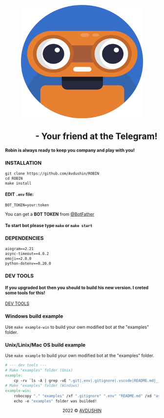 <div align="center">
    <a href="https://t.me/robionisrobot" target="_blank">
        <img src="assets/img/Robinisribiot.png" 
        width="400px" 
        height="370px"/>
    </a>
</div>

<h1 align="center"><a href="https://t.me/robionisrobot" target="_blank" style="text-decoration: none;color: #FFFFFF">ROBIN</a> - Your friend at the Telegram!</h1>

#### Robin is always ready to keep you company and play with you!

### INSTALLATION

```
git clone https://github.com/Avdushin/ROBIN
cd ROBIN
make install
```
#### EDIT `.env` file:

```
BOT_TOKEN=your:token
```

You can get a **BOT TOKEN** from [@BotFather](https://t.me/BotFather)

#### To start bot please type `make` or `make start`

### DEPENDENCIES

```
aiogram==2.21
async-timeout==4.0.2
emoji==2.0.0
python-dotenv==0.20.0
```

### DEV TOOLS

#### If you upgraded bot then you should to build his new version. I creted some tools for this!

[DEV TOOLS](https://github.com/Avdushin/ROBIN/blob/main/Makefile)

### Windows build example
Use `make example-win` to build your own modified bot at the "examples" folder.

### Unix/Linix/Mac OS build example
Use `make example` to build your own modified bot at the "examples" folder. 

```Makefile
# --- dev tools ---
# Make "examples" folder (Unix)
example:
	cp -rv `ls -A | grep -vE ".git|.env|.gitignore|.vscode|README.md|__pycache__|examples|test"` examples
# Make "examples" folder (Windows)
example-win:
	robocopy "." "examples" /xf ".gitignore" ".env" "README.md" /xd "assets" "test" ".vscode" "__pycache__" "examples" ".git" /s
	echo -e "examples" folder was builded!
```

<p align="center">2022 © <a href="https://github.com/Avdushin" target="_blank">AVDUSHIN</a></p>